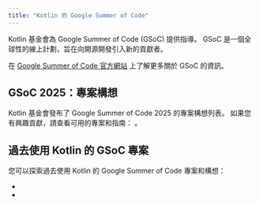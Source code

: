 ```yaml
---
title: "Kotlin 的 Google Summer of Code"
---
```

Kotlin 基金會為 Google Summer of Code (GSoC) 提供指導。
GSoC 是一個全球性的線上計劃，旨在向開源開發引入新的貢獻者。

在 [Google Summer of Code 官方網站](https://summerofcode.withgoogle.com/) 上了解更多關於 GSoC 的資訊。

## GSoC 2025：專案構想

Kotlin 基金會發布了 Google Summer of Code 2025 的專案構想列表。
如果您有興趣貢獻，請查看可用的專案和指南： [](gsoc-2025)。

## 過去使用 Kotlin 的 GSoC 專案

您可以探索過去使用 Kotlin 的 Google Summer of Code 專案和構想：

* [](gsoc-2024)
* [](gsoc-2023)